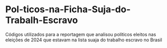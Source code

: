 # Pol-ticos-na-Ficha-Suja-do-Trabalh-Escravo
Códigos utilizados para a reportagem que analisou políticos eleitos nas eleições de 2024 que estavam na lista suaja do trabalho escravo no Brasil
